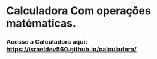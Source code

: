 # Calculadora Com operações matématicas.

### Acesse a Calculadora aqui: https://israeldev560.github.io/calculadora/
